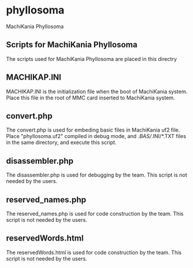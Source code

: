 # phyllosoma
MachiKania Phyllosoma

## Scripts for MachiKania Phyllosoma
The scripts used for MachiKania Phyllosoma are placed in this directry

## MACHIKAP.INI
MACHIKAP.INI is the initialization file when the boot of MachiKania system. Place this file in the root of MMC card inserted to MachiKania system.

## convert.php
The convert.php is used for embeding basic files in MachiKania uf2 file. Place "phyllosoma.uf2" compiled in debug mode, and *.BAS/*.INI/*.TXT files in the same directory, and execute this script.

## disassembler.php
The disassembler.php is used for debugging by the team. This script is not needed by the users.

## reserved_names.php
The reserved_names.php is used for code construction by the team. This script is not needed by the users.

## reservedWords.html
The reservedWords.html is used for code construction by the team. This script is not needed by the users.


